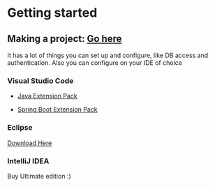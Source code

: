 # Getting started

## Making a project: [Go here](https://start.spring.io/)

It has a lot of things you can set up and configure, like DB access and authentication. Also you can configure on your IDE of choice

### Visual Studio Code

- [Java Extension Pack](https://marketplace.visualstudio.com/items?itemName=vscjava.vscode-java-pack)

- [Spring Boot Extension Pack](https://marketplace.visualstudio.com/items?itemName=Pivotal.vscode-boot-dev-pack)

### Eclipse

[Download Here](https://spring.io/tools)

### IntelliJ IDEA

Buy Ultimate edition :)


